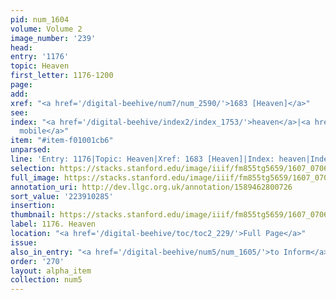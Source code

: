 ```yaml
---
pid: num_1604
volume: Volume 2
image_number: '239'
head:
entry: '1176'
topic: Heaven
first_letter: 1176-1200
page:
add:
xref: "<a href='/digital-beehive/num7/num_2590/'>1683 [Heaven]</a>"
see:
index: "<a href='/digital-beehive/index2/index_1753/'>heaven</a>|<a href='/digital-beehive/index4/index_3107/'>primum
  mobile</a>"
item: "#item-f01001cb6"
unparsed:
line: 'Entry: 1176|Topic: Heaven|Xref: 1683 [Heaven]|Index: heaven|Index: primum mobile|#item-f01001cb6'
selection: https://stacks.stanford.edu/image/iiif/fm855tg5659/1607_0706/385,285,2923,611/full/0/default.jpg
full_image: https://stacks.stanford.edu/image/iiif/fm855tg5659/1607_0706/full/full/0/default.jpg
annotation_uri: http://dev.llgc.org.uk/annotation/1589462800726
sort_value: '223910285'
insertion:
thumbnail: https://stacks.stanford.edu/image/iiif/fm855tg5659/1607_0706/385,285,600,180/250,/0/default.jpg
label: 1176. Heaven
location: "<a href='/digital-beehive/toc/toc2_229/'>Full Page</a>"
issue:
also_in_entry: "<a href='/digital-beehive/num5/num_1605/'>to Inform</a>"
order: '270'
layout: alpha_item
collection: num5
---
```

